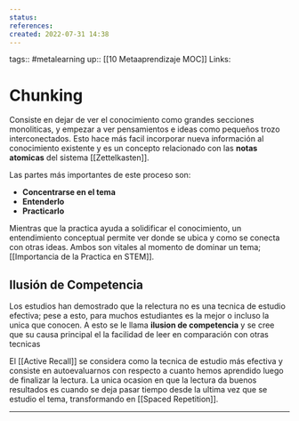 ```yaml
---
status:
references:
created: 2022-07-31 14:38
---
```

tags:: #metalearning 
up:: [[10 Metaaprendizaje MOC]]
Links: 
# Chunking
Consiste en dejar de ver el conocimiento como grandes secciones monoliticas, y empezar a ver pensamientos e ideas como pequeños trozo interconectados. Esto hace más facil incorporar nueva información al conocimiento existente y es un concepto relacionado con las **notas atomicas** del sistema [[Zettelkasten]].

Las partes más importantes de este proceso son:
- **Concentrarse en el tema**
- **Entenderlo**
- **Practicarlo** 

Mientras que la practica ayuda a solidificar el conocimiento, un entendimiento conceptual permite ver donde se ubica y como se conecta con otras ideas. Ambos son vitales al momento de dominar un tema; [[Importancia de la Practica en STEM]].

## Ilusión de Competencia
Los estudios han demostrado que la relectura no es una tecnica de estudio efectiva; pese a esto, para muchos estudiantes es la mejor o incluso la unica que conocen. A esto se le llama **ilusion de competencia** y se cree que su causa principal el la facilidad de leer en comparación con otras tecnicas

El [[Active Recall]] se considera como la tecnica de estudio más efectiva y consiste en autoevaluarnos con respecto a cuanto hemos aprendido luego de finalizar la lectura. La unica ocasion en que la lectura da buenos resultados es cuando se deja pasar tiempo desde la ultima vez que se estudio el tema, transformando en [[Spaced Repetition]].
___



